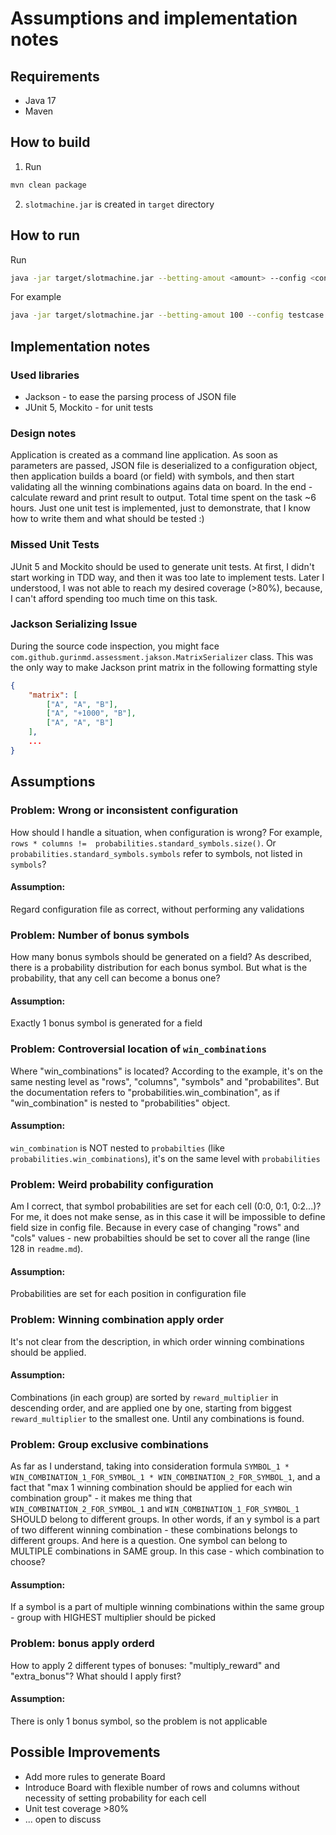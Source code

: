 # Assumptions and implementation notes

## Requirements
* Java 17
* Maven

## How to build
1. Run 
```bash 
mvn clean package
```
2. `slotmachine.jar` is created in `target` directory

## How to run
Run 

```bash
java -jar target/slotmachine.jar --betting-amout <amount> --config <configfile>
```

For example

```bash
java -jar target/slotmachine.jar --betting-amout 100 --config testcase.json
```

## Implementation notes
### Used libraries
* Jackson - to ease the parsing process of JSON file
* JUnit 5, Mockito - for unit tests

### Design notes
Application is created as a command line application. 
As soon as parameters are passed, JSON file is deserialized to a configuration object, then application builds a board (or field) with symbols, and then start validating all the winning combinations agains data on board.
In the end - calculate reward and print result to output. Total time spent on the task ~6 hours. 
Just one unit test is implemented, just to demonstrate, that I know how to write them and what should be tested :)

### Missed Unit Tests
JUnit 5 and Mockito should be used to generate unit tests. At first, I didn't start working in TDD way, and then it was too late to implement tests.
Later I understood, I was not able to reach my desired coverage (>80%), because, I can't afford spending too much time on this task.

### Jackson Serializing Issue
During the source code inspection, you might face `com.github.gurinmd.assessment.jakson.MatrixSerializer` class. This was the only way to make Jackson print matrix in the following formatting style
```json
{
    "matrix": [
        ["A", "A", "B"],
        ["A", "+1000", "B"],
        ["A", "A", "B"]
    ],
    ...
}
```

## Assumptions

### Problem: Wrong or inconsistent configuration
How should I handle a situation, when configuration is wrong? For example, `rows * columns !=  probabilities.standard_symbols.size()`. Or `probabilities.standard_symbols.symbols` refer to symbols, not listed in `symbols`?
#### Assumption: 
Regard configuration file as correct, without performing any validations

### Problem: Number of bonus symbols
How many bonus symbols should be generated on a field? As described, there is a probability distribution for each bonus symbol. But what is the probability, that any cell can become a bonus one? 
#### Assumption: 
Exactly 1 bonus symbol is generated for a field

### Problem: Controversial location of `win_combinations`
Where "win_combinations" is located? According to the example, it's on the same nesting level as "rows", "columns", "symbols" and "probabilites". 
But the documentation refers to "probabilities.win_combination", as if "win_combination" is nested to "probabilities" object. 
#### Assumption: 
`win_combination` is NOT nested to `probabilties` (like `probabilities.win_combinations`), it's on the same level with `probabilities`
### Problem: Weird probability configuration
Am I correct, that symbol probabilities are set for each cell (0:0, 0:1, 0:2...)? For me, it does not make sense, as in this case it will be impossible to define field size in config file. Because in every case of changing "rows" and "cols" values - new probabilties should be set to cover all the range (line 128 in `readme.md`). 
#### Assumption:
Probabilities are set for each position in configuration file 

### Problem: Winning combination apply order
It's not clear from the description, in which order winning combinations should be applied. 
#### Assumption: 
Combinations (in each group) are sorted by `reward_multiplier` in descending order, and are applied one by one, starting from biggest `reward_multiplier` to the smallest one. Until any combinations is found.

### Problem: Group exclusive combinations
As far as I understand, taking into consideration 
formula `SYMBOL_1 * WIN_COMBINATION_1_FOR_SYMBOL_1 * WIN_COMBINATION_2_FOR_SYMBOL_1`, 
and a fact that "max 1 winning combination should be applied for each win combination group" - it makes me thing that `WIN_COMBINATION_2_FOR_SYMBOL_1` and `WIN_COMBINATION_1_FOR_SYMBOL_1` SHOULD belong to different groups. 
In other words, if an y symbol is a part of two different winning combination - these combinations belongs to different groups. And here is a question. One symbol can belong to MULTIPLE combinations in SAME group. In this case - which combination to choose? 
#### Assumption: 
If a symbol is a part of multiple winning combinations within the same group - group with HIGHEST multiplier should be picked

### Problem: bonus apply orderd
How to apply 2 different types of bonuses: "multiply_reward" and "extra_bonus"? What should I apply first? 
#### Assumption: 
There is only 1 bonus symbol, so the problem is not applicable

## Possible Improvements
* Add more rules to generate Board
* Introduce Board with flexible number of rows and columns without necessity of setting probability for each cell
* Unit test coverage >80%
* ... open to discuss